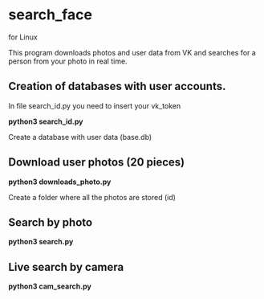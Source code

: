# search_face

for Linux

Тhis program downloads photos and user data from VK and searches for a person from your photo in real time.

## Creation of databases with user accounts.

In file search_id.py you need to insert your vk_token

__python3 search_id.py__

Create a database with user data (base.db)

## Download user photos (20 pieces)

__python3 downloads_photo.py__

Create a folder where all the photos are stored (id)

## Search by photo

__python3 search.py__

## Live search by camera

__python3 cam_search.py__
